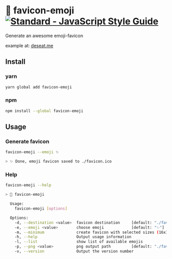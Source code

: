 # :palm_tree: favicon-emoji [![Standard - JavaScript Style Guide](https://img.shields.io/badge/code_style-standard-brightgreen.svg)](https://standardjs.com)

Generate an awesome emoji-favicon

example at: [deseat.me](https://deseat.me/)

## Install

### yarn

```sh
yarn global add favicon-emoji
```

### npm

```sh
npm install --global favicon-emoji
```

## Usage

### Generate favicon

```sh
favicon-emoji --emoji ✨

> ✨ Done, emoji favicon saved to ./favicon.ico
```

### Help

```sh
favicon-emoji --help

> 🌴 favicon-emoji

  Usage:
    favicon-emoji [options]

  Options:
    -d, --destination <value>  favicon destination     [default: "./favicon.ico"]
    -e, --emoji <value>        choose emoji            [default: "✨"]
    -m, --minimum              create favicon with selected sizes (16x16, 32x32, 48x48)
    -h, --help                 Output usage information
    -l, --list                 show list of available emojis
    -p, --png <value>          png output path         [default: "./favicon.png"]
    -v, --version              Output the version number
```
